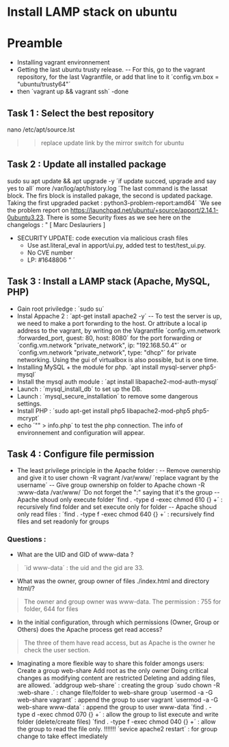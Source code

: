 

# Install LAMP stack on ubuntu
# Preamble
- Installing vagrant environnement
- Getting the last ubuntu trusty release.
-- For this, go to the vagrant repository, for the last Vagrantfile, or add that line to it ´config.vm.box = "ubuntu/trusty64"´
- then ´vagrant up && vagrant ssh´
-done

## Task 1 : Select the best repository
nano /etc/apt/source.lst
>> replace update link by the mirror switch for ubuntu
## Task 2 : Update all installed package
sudo su
apt update && apt upgrade -y ´if update succed, upgrade and say yes to all´
more /var/log/apt/history.log ´The last command is the lassat block. The firs block is installed pakage, the second is updated package. Taking the first upgraded packet : python3-problem-report:amd64´
´We see the problem report on https://launchpad.net/ubuntu/+source/apport/2.14.1-0ubuntu3.23.
There is some Security fixes as we see here on the changelogs :
"  [ Marc Deslauriers ] 
  * SECURITY UPDATE: code execution via malicious crash files 
    - Use ast.literal_eval in apport/ui.py, added test to test/test_ui.py. 
    - No CVE number 
    - LP: #1648806 "
´
## Task 3 : Install a LAMP stack (Apache, MySQL, PHP)
- Gain root priviledge : ´sudo su´
- Instal Appache 2 : ´apt-get install apache2 -y´
-- To test the server is up, we need to make a port forwrding to the host. Or attribute a local ip address to the vagrant, by writing on the Vagrantfile ´config.vm.network :forwarded_port, guest: 80, host: 8080´ for the port forwarding or ´config.vm.network "private_network", ip: "192.168.50.4"´ or ´config.vm.network "private_network", type: "dhcp"´ for private networking. Using the gui of virtualbox is also possible, but is one time.
- Installing MySQL + the module for php. ´apt install mysql-server php5-mysql´
- Install the mysql auth module : ´apt install libapache2-mod-auth-mysql´
- Launch : ´mysql_install_db´ to set up the DB.
- Launch : ´mysql_secure_installation´ to remove some dangerous settings.
- Install PHP : ´sudo apt-get install php5 libapache2-mod-php5 php5-mcrypt´
- echo ´"<?php \n phpinfo(); \n ?>" > info.php´ to test the php connection. The info of environnement and configuration will appear.
## Task 4 : Configure file permission
- The least privilege principle in the Apache folder :
-- Remove ownership and give it to user
chown -R vagrant /var/www/ ´replace vagrant by the username´
-- Give group ownership on folder to Apache
chown -R :www-data /var/www/ ´Do not forget the ":" saying that it's the group
-- Apache shoud only execute folder
´find . -type d -exec chmod 610 {} +´ : recursively find folder and set execute only for folder
-- Apache shoud only read files :
´find . -type f -exec chmod 640 {} +´ : recursively find files and set readonly for groups
### Questions :
- What are the UID and GID of www-data ?
> ´id www-data´ : the uid and the gid are 33.
- What was the owner, group owner of files ./index.html and directory html/?
> The owner and group owner was www-data.
> The permission : 755 for folder, 644 for files
- In the initial configuration, through which permissions (Owner, Group or Others) does the Apache process get read access?
> The three of them have read access, but as Apache is the owner he check the user section.
- Imaginating a more flexible way to share this folder amongs users:
Create a group web-share
Add root as the only owner
Doing critical changes as modifying content are restricted
Deleting and adding files, are allowed.
´addgroup web-share´ : creating the group
´sudo chown -R :web-share .´ : change file/folder to web-share group
´usermod -a -G web-share vagrant´ : append the group to user vagrant
´usermod -a -G web-share www-data´ : append the group to user www-data
´find . -type d -exec chmod 070 {} +´ : allow the group to list execute and write folder (delete/create files)
´find . -type f -exec chmod 040 {} +´ : allow the group to read the file only.
!!!!!!! ´sevice apache2 restart´ : for group change to take effect imediately












